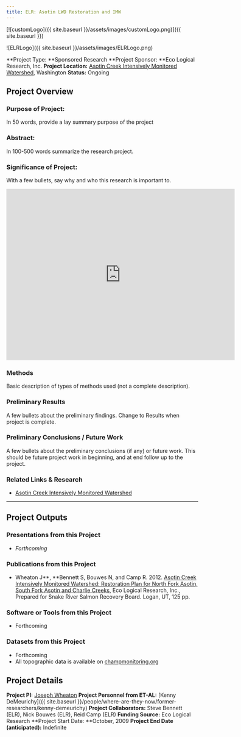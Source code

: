 ```yaml
---
title: ELR: Asotin LWD Restoration and IMW
---
```


[![customLogo]({{ site.baseurl }}/assets/images/customLogo.png)]({{ site.baseurl }})

![ELRLogo]({{ site.baseurl }}/assets/images/ELRLogo.png)

**Project Type:  **Sponsored Research
**Project Sponsor:  **Eco Logical Research, Inc.
**Project Location:** [Asotin Creek Intensively Monitored Watershed](https://sites.google.com/a/ecologicalresearch.net/ecologicalreseach-net/home/projects/asotin-intensively-monitored-watershed), Washington
**Status:**   Ongoing

## Project Overview

### Purpose of Project:

In 50 words, provide a lay summary purpose of the project

### Abstract:

In 100-500 words summarize the research project.

### Significance of Project:

With a few bullets, say why and who this research is important to.

<iframe src="https://www.google.com/maps/embed?pb=!1m10!1m8!1m3!1d97165.99977917291!2d-117.338791!3d46.235428!3m2!1i1024!2i768!4f13.1!5e1!3m2!1sen!2sus!4v1504880934829" width="600" height="450" frameborder="0" style="border:0" allowfullscreen></iframe>

### Methods

Basic description of types of methods used (not a complete description). 

### Preliminary Results

A few bullets about the preliminary findings. Change to Results when project is complete.

### Preliminary Conclusions / Future Work

A few bullets about the preliminary conclusions (if any) or future work. This should be future project work in beginning, and at end follow up to the project.

### Related Links & Research

- [Asotin Creek Intensively Monitored Watershed](https://sites.google.com/a/ecologicalresearch.net/ecologicalreseach-net/home/projects/asotin-intensively-monitored-watershed)

------

## Project Outputs

### Presentations from this Project

- *Forthcoming*

### Publications from this Project

- Wheaton J**, **Bennett S, Bouwes N, and Camp R. 2012. [Asotin Creek Intensively Monitored Watershed: Restoration Plan for North Fork Asotin, South Fork Asotin and Charlie Creeks](http://etal.usu.edu/Asotin/AsotinRestorationPlan_v1.pdf), Eco Logical Research, Inc., Prepared for Snake River Salmon Recovery Board. Logan, UT, 125 pp.

### Software or Tools from this Project

- Forthcoming

### Datasets from this Project

- Forthcoming
- All topographic data is available on [champmonitoring.org](http://champmonitoring.org/)

## Project Details

**Project PI:**  [Joseph Wheaton](http://joewheaton.org/) 
**Project Personnel from ET-AL:** [Kenny DeMeurichy]({{ site.baseurl }}/people/where-are-they-now/former-researchers/kenny-demeurichy)
**Project Collaborators:** Steve Bennett (ELR), Nick Bouwes (ELR), Reid Camp (ELR)
**Funding Source:** Eco Logical Research
**Project Start Date:  **October, 2009
**Project End Date (anticipated):** Indefinite

